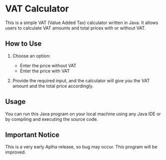 # VAT Calculator

This is a simple VAT (Value Added Tax) calculator written in Java. It allows users to calculate VAT amounts and total prices with or without VAT.

## How to Use

1. Choose an option:
    - Enter the price without VAT
    - Enter the price with VAT

2. Provide the required input, and the calculator will give you the VAT amount and the total price accordingly.

## Usage

You can run this Java program on your local machine using any Java IDE or by compiling and executing the source code.

## Important Notice

This is a very early Aplha release, so bug may occur. This program will be improved.
